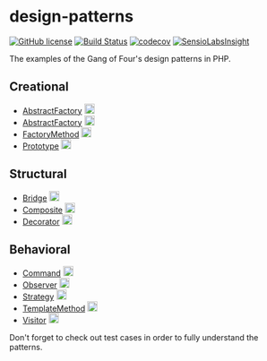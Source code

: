 # design-patterns

[![GitHub license](https://img.shields.io/github/license/vria/design-patterns.svg?style=flat-square)](https://github.com/vria/design-patterns/blob/master/LICENCE)
[![Build Status](https://travis-ci.org/vria/design-patterns.svg?branch=master)](https://travis-ci.org/vria/design-patterns)
[![codecov](https://codecov.io/gh/vria/design-patterns/branch/master/graph/badge.svg)](https://codecov.io/gh/vria/design-patterns)
[![SensioLabsInsight](https://insight.sensiolabs.com/projects/0005c125-73a6-4ea7-bac1-8a07dd41a902/mini.png)](https://insight.sensiolabs.com/projects/0005c125-73a6-4ea7-bac1-8a07dd41a902)

The examples of the Gang of Four's design patterns in PHP.

## Creational

* [AbstractFactory](Creational/AbstractFactory) [<img height="18px" src="https://upload.wikimedia.org/wikipedia/commons/thumb/8/80/Wikipedia-logo-v2.svg/200px-Wikipedia-logo-v2.svg.png">](https://en.wikipedia.org/wiki/Abstract_factory_pattern)
* [AbstractFactory](Creational/Builder) [<img height="18px" src="https://upload.wikimedia.org/wikipedia/commons/thumb/8/80/Wikipedia-logo-v2.svg/200px-Wikipedia-logo-v2.svg.png">](https://en.wikipedia.org/wiki/Builder_pattern)
* [FactoryMethod](Creational/FactoryMethod) [<img height="18px" src="https://upload.wikimedia.org/wikipedia/commons/thumb/8/80/Wikipedia-logo-v2.svg/200px-Wikipedia-logo-v2.svg.png">](https://en.wikipedia.org/wiki/Factory_method_pattern)
* [Prototype](Creational/Prototype) [<img height="18px" src="https://upload.wikimedia.org/wikipedia/commons/thumb/8/80/Wikipedia-logo-v2.svg/200px-Wikipedia-logo-v2.svg.png">](https://en.wikipedia.org/wiki/Prototype_pattern)

## Structural

* [Bridge](Structural/Bridge) [<img height="18px" src="https://upload.wikimedia.org/wikipedia/commons/thumb/8/80/Wikipedia-logo-v2.svg/200px-Wikipedia-logo-v2.svg.png">](https://en.wikipedia.org/wiki/Bridge_pattern)
* [Composite](Structural/Composite) [<img height="18px" src="https://upload.wikimedia.org/wikipedia/commons/thumb/8/80/Wikipedia-logo-v2.svg/200px-Wikipedia-logo-v2.svg.png">](https://en.wikipedia.org/wiki/Composite_pattern)
* [Decorator](Structural/Decorator) [<img height="18px" src="https://upload.wikimedia.org/wikipedia/commons/thumb/8/80/Wikipedia-logo-v2.svg/200px-Wikipedia-logo-v2.svg.png">](https://en.wikipedia.org/wiki/Decorator_pattern)

## Behavioral

* [Command](Behavioral/Command) [<img height="18px" src="https://upload.wikimedia.org/wikipedia/commons/thumb/8/80/Wikipedia-logo-v2.svg/200px-Wikipedia-logo-v2.svg.png">](https://en.wikipedia.org/wiki/Command_pattern)
* [Observer](Behavioral/Observer) [<img height="18px" src="https://upload.wikimedia.org/wikipedia/commons/thumb/8/80/Wikipedia-logo-v2.svg/200px-Wikipedia-logo-v2.svg.png">](https://en.wikipedia.org/wiki/Observer_pattern)
* [Strategy](Behavioral/Strategy) [<img height="18px" src="https://upload.wikimedia.org/wikipedia/commons/thumb/8/80/Wikipedia-logo-v2.svg/200px-Wikipedia-logo-v2.svg.png">](https://en.wikipedia.org/wiki/Strategy_pattern)
* [TemplateMethod](Behavioral/TemplateMethod) [<img height="18px" src="https://upload.wikimedia.org/wikipedia/commons/thumb/8/80/Wikipedia-logo-v2.svg/200px-Wikipedia-logo-v2.svg.png">](https://en.wikipedia.org/wiki/Template_method_pattern)
* [Visitor](Behavioral/Visitor) [<img height="18px" src="https://upload.wikimedia.org/wikipedia/commons/thumb/8/80/Wikipedia-logo-v2.svg/200px-Wikipedia-logo-v2.svg.png">](https://en.wikipedia.org/wiki/Visitor_pattern)

Don't forget to check out test cases in order to fully understand the patterns.
